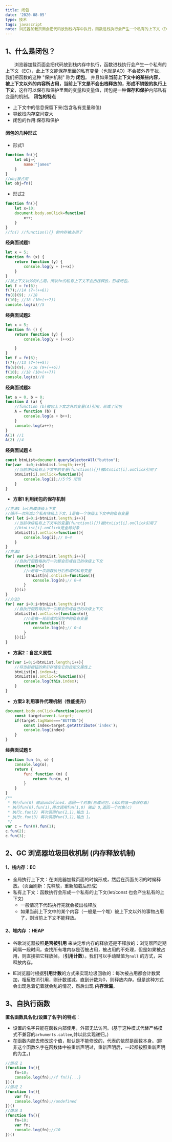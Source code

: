 ```yaml
---
title: 闭包
date: '2020-08-05'
type: 技术
tags: javascript
note: 浏览器加载页面会把代码放到栈内存中执行，函数进栈执行会产生一个私有的上下文（EC），此上下文能保存里面的私有变量（也就是AO）不会被外界干扰，并且如果当前上下文中的某些内容，被上下文以外的内容所占用，当前上下文是不会出栈释放的，形成不销毁的执行上下文，这样可以保存和保护里面的变量和变量值，闭包是一种保存和保护内部私有变量的机制.
---
```

## 1、什么是闭包？
&#8195;&#8195;浏览器加载页面会把代码放到栈内存中执行，函数进栈执行会产生一个私有的上下文（EC），此上下文能保存里面的私有变量（也就是AO）不会被外界干扰，我们把函数的这种 "保护机制" 称为 **闭包**。 并且如果**当前上下文中的某些内容，被上下文以外的内容所占用，当前上下文是不会出栈释放的，形成不销毁的执行上下文**，这样可以保存和保护里面的变量和变量值，闭包是一种**保存和保护**内部私有变量的机制。
**闭包的特点**
+ 上下文中的信息保留下来(包含私有变量和值)
+ 导致栈内存空间变大
+ 闭包的作用:保存和保护

#### 闭包的几种形式
+ 形式1
```js
function fn(){
    let obj={
        name:"james"
    }
}
//obj被占用
let obj=fn()
```
+ 形式2
```js
function fn(){
    let x=10;
    document.body.onClick=function{
        x++;
    }
}
//fn() //function(){} 的内存被占用了
```
**经典面试题1**
```js
let x = 5;
function fn (x) {
    return function (y) {
        console.log(y + (++x))
    }
}
//被上下文以外的f占用，所以fn的私有上下文不会出栈释放，形成闭包。
let f = fn(6);
f(7);//14 (7+(++6))
fn(8)(9); //18
f(10); //18 (10+(++7))
console.log(x)//5
```
**经典面试题2**
```js
let x = 5;
function fn () {
    return function (y) {
        console.log(y + (++x))

    }
}
let f = fn(6);
f(7);//13 (7+(++5))
fn(8)(9); //16 (9+(++6))
f(10); //18 (10+(++7))
console.log(x)//8
```
**经典面试题3**
```js
let a = 0, b = 0;
function A (a) {
    //function (b)被它上下文之外的变量(A)引用，形成了闭包
    A = function (b) {
        console.log(a + b++);
    }
    console.log(a++);
}
A(1) //1
A(2) //4
```
**经典面试题 4**
```js
const btnList=document.querySelectorAll("button");
for(var  i=0;i<btnList.length;i++){
    //当前块级私有上下文中的变量(function(){})被btnList[i].onClick引用了
    btnList[i].onClick=function(){
        console.log(i);//5个5 闭包
    }
}
```
+ **方案1 利用闭包的保存机制**
```js
//方法1 let形成块级上下文
//循环一次形成1个私有块级上下文，i是每一个块级上下文中的私有变量
for( let i=0;i<btnList.length;i++){
    //当前块级私有上下文中的变量(function(){})被btnList[i].onClick引用了
    //btnList[i].onClick是全局对象
    btnList[i].onClick=function(){
        console.log(i);// 0~4
    }
}
//方法2 
for( var i=0;i<btnList.length;i++){
    //自执行函数每执行一次都会形成自己的块级上下文
    (function(n){
        //n是每一次函数执行后形成的私有变量
         btnList[n].onClick=function(){
            console.log(n);// 0~4
        }
    })(i)
}
//方法3 
for( var i=0;i<btnList.length;i++){
    //自执行函数每执行一次都会形成自己的块级上下文
    btnList[n].onClick=(function(n){
        //n是每一轮形成的闭包中的私有变量
        return function(){
            console.log(n);// 0~4
        }
    })(i)
}
```
+ **方案2：自定义属性**
```js
for(var i=0;i<btnList.length;i++){
    //将当前按钮的索引存储在它的自定义属性上
    btnList[n].index=i;
    btnList[n].onClick=function(n){
        console.log(this.index);
    }
}
```
+ **方案3 利用事件代理机制（性能提升）**
```js
document.body.onClick=function(event){
    const target=event.target;
    if(target.tagName==="BUTTON"){
        const index=target.getAttribute('index');
        console.log(index)
    }
}
```
**经典面试题 5**
```js
function fun (n, o) {
    console.log(o);
    return {
        fun: function (m) {
            return fun(m, n)
        }
    }
}
/**
 * 执行fun(0) 输出undefined，返回一个对象(形成闭包，n和o的值一直保存着)
 * 执行fun(0).fun(1),再次调用fun(1,0) 输出 0,返回一个对象(c)
 * 执行c.fun(2) 再次调用fun(2,1),输出 1。
 * 执行c.fun(3) 再次调用fun(3,1),输出 1。
 */
var c = fun(0).fun(1);
c.fun(2);
c.fun(3);
```

## 2、GC 浏览器垃圾回收机制 (内存释放机制)
#### 1、栈内存：EC
+ 全局执行上下文：在浏览器加载页面的时候形成，然后在页面关闭的时候释放。（页面刷新：先释放，重新加载后形成）
+ 私有上下文：函数执行会形成一个私有的上下文(let/const 也会产生私有的上下文)
    + 一般情况下代码执行完就会被出栈释放
    + 如果当前上下文中的某个内容（一般是一个堆）被上下文以外的事物占用了，则当前上下文不能释放。
#### 2、堆内存 ：HEAP
+ 谷歌浏览器按照**是否被引用** 来决定堆内存的释放还是不释放的：浏览器回定期间隔一段时间，查找所有堆内存是否被占用，被占用的不处理，但是如果被占用，则直接把它释放掉。（**引用计数**）。我们可以手动赋值为`null` 的方式，来释放内存。

+ IE浏览器时根据**引用计数**的方式来实现垃圾回收的：每次被占用都会计数累加，相反取消引用，则计数递减。直到计数为0，则释放内存。但是这种方式会出现急着记着就会乱的情况，然后出现 **内存泄漏**。

## 3、自执行函数
**匿名函数具名化(设置了名字)的特点**：
+ 设置的名字只能在函数内部使用，外部无法访问。(基于这种模式代替严格模式不兼容的`arhuments.callee`,并以此实现递归。)
+ 在函数内部去修改这个值，默认是不能修改的，代表的依然是函数本身。(除非这个函数名字在函数体中被重新声明过，重新声明后，一起都按照重新声明的为主。)
```js
//情况 1
(function fn(){
    fn=10;
    console.log(fn);//f fn(){...}
})()
//情况 2
(function fn(){
    var fn;
    console.log(fn);//undefined
})()
//情况 3
(function fn(){
    fn=10;
    var fn;
    console.log(fn);//10
})()
```

